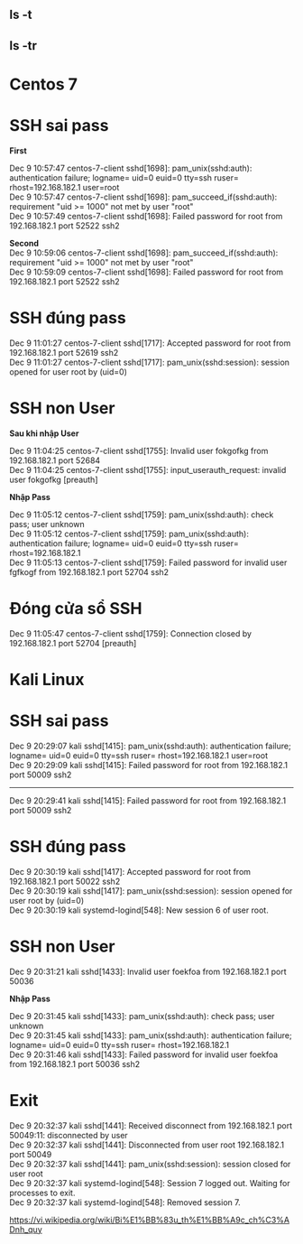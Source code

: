 ## ls -t
## ls -tr


# Centos 7
# SSH sai pass
**First**

Dec  9 10:57:47 centos-7-client sshd[1698]: pam_unix(sshd:auth): authentication failure; logname= uid=0 euid=0 tty=ssh ruser= rhost=192.168.182.1  user=root  
Dec  9 10:57:47 centos-7-client sshd[1698]: pam_succeed_if(sshd:auth): requirement "uid >= 1000" not met by user "root"  
Dec  9 10:57:49 centos-7-client sshd[1698]: Failed password for root from 192.168.182.1 port 52522 ssh2


**Second**  
Dec  9 10:59:06 centos-7-client sshd[1698]: pam_succeed_if(sshd:auth): requirement "uid >= 1000" not met by user "root"  
Dec  9 10:59:09 centos-7-client sshd[1698]: Failed password for root from 192.168.182.1 port 52522 ssh2

# SSH đúng pass

Dec  9 11:01:27 centos-7-client sshd[1717]: Accepted password for root from 192.168.182.1 port 52619 ssh2  
Dec  9 11:01:27 centos-7-client sshd[1717]: pam_unix(sshd:session): session opened for user root by (uid=0)


# SSH non User

**Sau khi nhập User**

Dec  9 11:04:25 centos-7-client sshd[1755]: Invalid user fokgofkg from 192.168.182.1 port 52684  
Dec  9 11:04:25 centos-7-client sshd[1755]: input_userauth_request: invalid user fokgofkg [preauth]

**Nhập Pass**

Dec  9 11:05:12 centos-7-client sshd[1759]: pam_unix(sshd:auth): check pass; user unknown  
Dec  9 11:05:12 centos-7-client sshd[1759]: pam_unix(sshd:auth): authentication failure; logname= uid=0 euid=0 tty=ssh ruser= rhost=192.168.182.1  
Dec  9 11:05:13 centos-7-client sshd[1759]: Failed password for invalid user fgfkogf from 192.168.182.1 port 52704 ssh2


# Đóng cửa sổ SSH

Dec  9 11:05:47 centos-7-client sshd[1759]: Connection closed by 192.168.182.1 port 52704 [preauth]



# Kali Linux

# SSH sai pass
Dec  9 20:29:07 kali sshd[1415]: pam_unix(sshd:auth): authentication failure; logname= uid=0 euid=0 tty=ssh ruser= rhost=192.168.182.1  user=root  
Dec  9 20:29:09 kali sshd[1415]: Failed password for root from 192.168.182.1 port 50009 ssh2  

---

Dec  9 20:29:41 kali sshd[1415]: Failed password for root from 192.168.182.1 port 50009 ssh2  


# SSH đúng pass

Dec  9 20:30:19 kali sshd[1417]: Accepted password for root from 192.168.182.1 port 50022 ssh2  
Dec  9 20:30:19 kali sshd[1417]: pam_unix(sshd:session): session opened for user root by (uid=0)  
Dec  9 20:30:19 kali systemd-logind[548]: New session 6 of user root.



# SSH non User
Dec  9 20:31:21 kali sshd[1433]: Invalid user foekfoa from 192.168.182.1 port 50036

**Nhập Pass**

Dec  9 20:31:45 kali sshd[1433]: pam_unix(sshd:auth): check pass; user unknown  
Dec  9 20:31:45 kali sshd[1433]: pam_unix(sshd:auth): authentication failure; logname= uid=0 euid=0 tty=ssh ruser= rhost=192.168.182.1   
Dec  9 20:31:46 kali sshd[1433]: Failed password for invalid user foekfoa from 192.168.182.1 port 50036 ssh2


# Exit

Dec  9 20:32:37 kali sshd[1441]: Received disconnect from 192.168.182.1 port 50049:11: disconnected by user  
Dec  9 20:32:37 kali sshd[1441]: Disconnected from user root 192.168.182.1 port 50049  
Dec  9 20:32:37 kali sshd[1441]: pam_unix(sshd:session): session closed for user root  
Dec  9 20:32:37 kali systemd-logind[548]: Session 7 logged out. Waiting for processes to exit.  
Dec  9 20:32:37 kali systemd-logind[548]: Removed session 7.


https://vi.wikipedia.org/wiki/Bi%E1%BB%83u_th%E1%BB%A9c_ch%C3%ADnh_quy